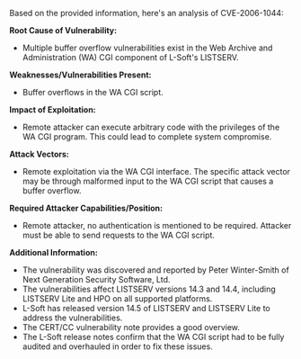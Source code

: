 Based on the provided information, here's an analysis of CVE-2006-1044:

**Root Cause of Vulnerability:**
- Multiple buffer overflow vulnerabilities exist in the Web Archive and Administration (WA) CGI component of L-Soft's LISTSERV.

**Weaknesses/Vulnerabilities Present:**
- Buffer overflows in the WA CGI script.

**Impact of Exploitation:**
- Remote attacker can execute arbitrary code with the privileges of the WA CGI program. This could lead to complete system compromise.

**Attack Vectors:**
- Remote exploitation via the WA CGI interface. The specific attack vector may be through malformed input to the WA CGI script that causes a buffer overflow.

**Required Attacker Capabilities/Position:**
- Remote attacker, no authentication is mentioned to be required. Attacker must be able to send requests to the WA CGI script.

**Additional Information:**
- The vulnerability was discovered and reported by Peter Winter-Smith of Next Generation Security Software, Ltd.
- The vulnerabilities affect LISTSERV versions 14.3 and 14.4, including LISTSERV Lite and HPO on all supported platforms.
- L-Soft has released version 14.5 of LISTSERV and LISTSERV Lite to address the vulnerabilities.
- The CERT/CC vulnerability note provides a good overview.
- The L-Soft release notes confirm that the WA CGI script had to be fully audited and overhauled in order to fix these issues.